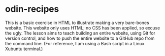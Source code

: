 # odin-recipes
This is a basic exercise in HTML to illustrate making a very bare-bones website.
This website only uses HTML; no CSS has been applied, so excuse the ugly.
The lesson aims to teach building an entire website, using Git for version control, and how to push the entire website to a GitHub repo from the command line.
(For reference, I am using a Bash script in a Linux Xubuntu terminal.)